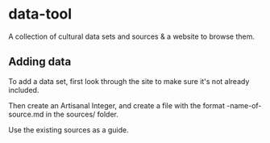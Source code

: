 data-tool
=========

A collection of cultural data sets and sources &amp; a website to browse them.


## Adding data

To add a data set, first look through the site to make sure it's not already included.

Then create an Artisanal Integer, and create a file with the format <integer>-name-of-source.md in the sources/ folder.

Use the existing sources as a guide.

